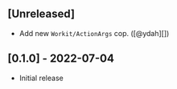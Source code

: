 ## [Unreleased]

- Add new `Workit/ActionArgs` cop. ([@ydah][])

## [0.1.0] - 2022-07-04

- Initial release
